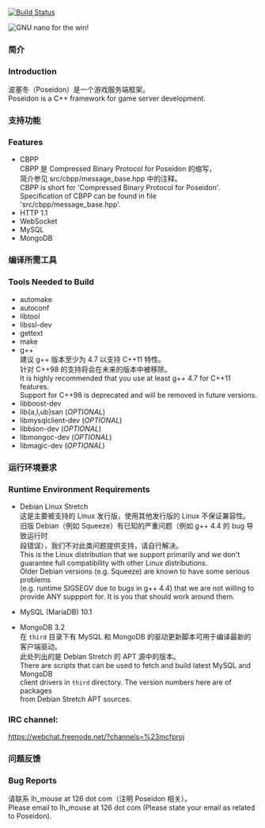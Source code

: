 [![Build Status](https://travis-ci.org/lhmouse/poseidon.svg?branch=master)](https://travis-ci.org/lhmouse/poseidon)

![GNU nano for the win!](https://raw.githubusercontent.com/lhmouse/poseidon/master/gnu-nano-ftw.png)

### 简介
### Introduction

波塞冬（Poseidon）是一个游戏服务端框架。  
Poseidon is a C++ framework for game server development.  

### 支持功能
### Features

* CBPP  
    CBPP 是 Compressed Binary Protocol for Poseidon 的缩写，  
    简介参见 src/cbpp/message_base.hpp 中的注释。  
    CBPP is short for 'Compressed Binary Protocol for Poseidon'.  
    Specification of CBPP can be found in file 'src/cbpp/message_base.hpp'.  
* HTTP 1.1  
* WebSocket  
* MySQL  
* MongoDB  

### 编译所需工具
### Tools Needed to Build

* automake  
* autoconf  
* libtool  
* libssl-dev  
* gettext  
* make  
* g++  
    建议 g++ 版本至少为 4.7 以支持 C++11 特性。  
    针对 C++98 的支持将会在未来的版本中被移除。  
    It is highly recommended that you use at least g++ 4.7 for C++11 features.  
    Support for C++98 is deprecated and will be removed in future versions.  
* libboost-dev  
* lib{a,l,ub}san (_OPTIONAL_)  
* libmysqlclient-dev (_OPTIONAL_)  
* libbson-dev (_OPTIONAL_)  
* libmongoc-dev (_OPTIONAL_)  
* libmagic-dev (_OPTIONAL_)  

### 运行环境要求
### Runtime Environment Requirements

* Debian Linux Stretch  
这是主要被支持的 Linux 发行版，使用其他发行版的 Linux 不保证兼容性。  
旧版 Debian（例如 Squeeze）有已知的严重问题（例如 g++ 4.4 的 bug 导致运行时  
段错误），我们不对此类问题提供支持，请自行解决。  
This is the Linux distribution that we support primarily and we don't  
guarantee full compatibility with other Linux distributions.  
Older Debian versions (e.g. Squeeze) are known to have some serious problems  
(e.g. runtime SIGSEGV due to bugs in g++ 4.4) that we are not willing to  
provide ANY suppport for. It is you that should work around them.  

* MySQL (MariaDB) 10.1  
* MongoDB 3.2  
在 `third` 目录下有 MySQL 和 MongoDB 的驱动更新脚本可用于编译最新的客户端驱动。  
此处列出的是 Debian Stretch 的 APT 源中的版本。  
There are scripts that can be used to fetch and build latest MySQL and MongoDB  
client drivers in `third` directory. The version numbers here are of packages  
from Debian Stretch APT sources.  

### IRC channel:

<https://webchat.freenode.net/?channels=%23mcfproj>

### 问题反馈
### Bug Reports

请联系 lh_mouse at 126 dot com（注明 Poseidon 相关）。  
Please email to lh_mouse at 126 dot com (Please state your email as related to Poseidon).  
